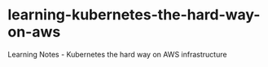# learning-kubernetes-the-hard-way-on-aws
Learning Notes - Kubernetes the hard way on AWS infrastructure

